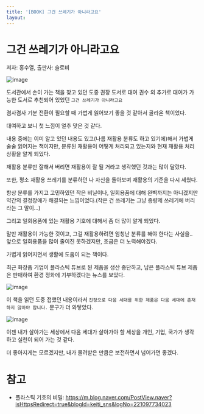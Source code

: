 ```yaml
---
title: '[BOOK] 그건 쓰레기가 아니라고요'
layout: 
---
```



# 그건 쓰레기가 아니라고요

저자: 홍수열, 출판사: 슬로비

![image](https://user-images.githubusercontent.com/1871682/132717632-a37a1143-775d-4b2e-b69d-8883dc361024.png)



도서관에서 손이 가는 책을 찾고 있던 도중 권장 도서로 대여 권수 외 추가로 대여가 가능한 도서로 추천되어 있었던 `그건 쓰레기가 아니라고요`


겸사겸사 기분 전환이 필요할 때 가볍게 읽어보기 좋을 것 같아서 골라온 책이었다.

대여하고 보니 첫 느낌이 얼추 맞은 것 같다. 


내용 중에는 이미 알고 있던 내용도 있고(나름 재활용 분류도 하고 있기에)해서 가볍게 술술 읽어지는 책이지만, 분류된 재활용이 어떻게 처리되고 있는지와 현재 재활용 처리 상황을 알게 되었다. 


재활용 분류만 잘해서 버리면 재활용이 잘 될 거라고 생각했던 것과는 많이 달랐다.

또한, 평소 재활용 쓰레기를 분류하던 나 자신을 돌아보며 재활용의 기준을 다시 세웠다.

항상 분류를 가지고 고민하였던 작은 비닐이나, 일회용품에 대해 완벽까지는 아니겠지만 약간의 결정장애가 해결되는 느낌이었다.(작은 건 쓰레기는 그냥 종량제 쓰레기에 버리라는 그 말이...)


그리고 일회용품에 있는 재활용 기호에 대해서 좀 더 많이 알게 되었다.

말만 재활용이 가능한 것이고, 그걸 재활용하려면 엄청난 분류를 해야 한다는 사실을..  
앞으로 일회용품을 많이 줄이진 못하겠지만, 조금은 더 노력해야겠다.
  
  
가볍게 읽어지면서 생활에 도움이 되는 책이다.


최근 화장품 기업이 플라스틱 튜브로 된 제품을 생산 중단하고, 남은 플라스틱 튜브 제품은 판매하여 환경 정화에 기부하겠다는 뉴스를 보았다. 

![image](https://user-images.githubusercontent.com/1871682/132719916-96bf1179-639e-4af2-9817-d71c4b991663.png)


이 책을 읽던 도중 접했던 내용이라서 `진정으로 다음 세대를 위한 제품은 다음 세대에 존재하지 않아야 합니다.` 문구가 더 와닿았다.

![image](https://user-images.githubusercontent.com/1871682/132719345-7f3c94d9-9d1c-49f0-a84a-6493ddada841.png)

이젠 내가 살아가는 세상에서 다음 세대가 살아가야 할 세상을 개인, 기업, 국가가 생각하고 실천이 되어 가는 것 같다.

더 좋아지게는 모르겠지만, 내가 물려받은 만큼은 보전하면서 넘어가면 좋겠다.

# 참고

 - 플라스틱 기호의 비밀: https://m.blog.naver.com/PostView.naver?isHttpsRedirect=true&blogId=keiti_sns&logNo=221097734023
  